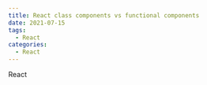 ```yaml
---
title: React class components vs functional components
date: 2021-07-15
tags:
  - React
categories:
  - React
---
```


React

